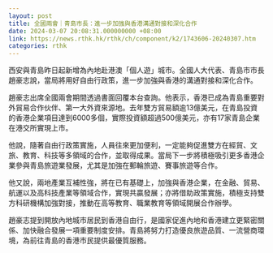 ```yaml
---
layout: post
title: 全國兩會｜青島市長：進一步加強與香港溝通對接和深化合作
date: 2024-03-07 20:08:31.000000000 +08:00
link: https://news.rthk.hk/rthk/ch/component/k2/1743606-20240307.htm
categories: rthk
---
```


西安與青島昨日起新增為內地赴港澳「個人遊」城市。全國人大代表、青島市市長趙豪志說，當局將用好自由行政策，進一步加強與香港的溝通對接和深化合作。  

趙豪志出席全國兩會期間透過書面回覆本台查詢。他表示，香港已成為青島重要對外貿易合作伙伴、第一大外資來源地。去年雙方貿易額逾13億美元，在青島投資的香港企業項目達到6000多個，實際投資額超過500億美元，亦有17家青島企業在港交所實現上市。  

他說，隨著自由行政策實施，人員往來更加便利，一定能夠促進雙方在經貿、文旅、教育、科技等多領域的合作，並取得成果。當局下一步將積極吸引更多香港企業參與青島旅遊業發展，尤其是加強在郵輪旅遊、賽事旅遊等合作。

他又說，兩地產業互補性強，將在已有基礎上，加強與香港企業，在金融、貿易、航運以及高科技產業等領域合作，實現共贏發展；亦將借助政策實施，積極支持雙方科研機構加強對接，推動在高等教育、職業教育等領域開展合作辦學。

趙豪志提到開放內地城市居民到香港自由行，是國家促進內地和香港建立更緊密關係、加快融合發展一項重要制度安排。青島將努力打造優良旅遊品質、一流營商環境，為前往青島的香港市民提供最優質服務。
